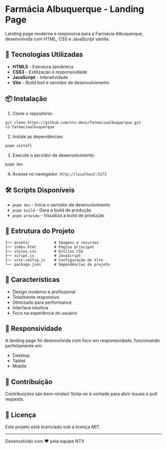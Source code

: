 # Farmácia Albuquerque - Landing Page

Landing page moderna e responsiva para a Farmácia Albuquerque, desenvolvida com HTML, CSS e JavaScript vanilla.

## 🚀 Tecnologias Utilizadas

- **HTML5** - Estrutura semântica
- **CSS3** - Estilização e responsividade
- **JavaScript** - Interatividade
- **Vite** - Build tool e servidor de desenvolvimento

## 📦 Instalação

1. Clone o repositório:

```bash
git clone https://github.com/ntx-devs/farmaciaalbuquerque.git
cd farmaciaalbuquerque
```

2. Instale as dependências:

```bash
pnpm install
```

3. Execute o servidor de desenvolvimento:

```bash
pnpm dev
```

4. Acesse no navegador: `http://localhost:5173`

## 🛠️ Scripts Disponíveis

- `pnpm dev` - Inicia o servidor de desenvolvimento
- `pnpm build` - Gera a build de produção
- `pnpm preview` - Visualiza a build de produção

## 📁 Estrutura do Projeto

```
├── assets/           # Imagens e recursos
├── index.html        # Página principal
├── styles.css        # Estilos CSS
├── script.js         # JavaScript
├── vite.config.js    # Configuração do Vite
└── package.json      # Dependências do projeto
```

## 🎨 Características

- Design moderno e profissional
- Totalmente responsivo
- Otimizado para performance
- Interface intuitiva
- Foco na experiência do usuário

## 📱 Responsividade

A landing page foi desenvolvida com foco em responsividade, funcionando perfeitamente em:

- Desktop
- Tablet
- Mobile

## 🤝 Contribuição

Contribuições são bem-vindas! Sinta-se à vontade para abrir issues e pull requests.

## 📄 Licença

Este projeto está licenciado sob a licença MIT.

---

Desenvolvido com ❤️ pela equipe NTX
